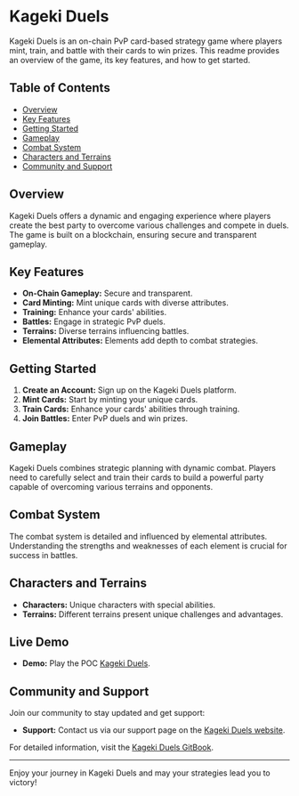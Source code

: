 # Kageki Duels

Kageki Duels is an on-chain PvP card-based strategy game where players mint, train, and battle with their cards to win prizes. This readme provides an overview of the game, its key features, and how to get started.

## Table of Contents

- [Overview](#overview)
- [Key Features](#key-features)
- [Getting Started](#getting-started)
- [Gameplay](#gameplay)
- [Combat System](#combat-system)
- [Characters and Terrains](#characters-and-terrains)
- [Community and Support](#community-and-support)

## Overview

Kageki Duels offers a dynamic and engaging experience where players create the best party to overcome various challenges and compete in duels. The game is built on a blockchain, ensuring secure and transparent gameplay.

## Key Features

- **On-Chain Gameplay:** Secure and transparent.
- **Card Minting:** Mint unique cards with diverse attributes.
- **Training:** Enhance your cards' abilities.
- **Battles:** Engage in strategic PvP duels.
- **Terrains:** Diverse terrains influencing battles.
- **Elemental Attributes:** Elements add depth to combat strategies.

## Getting Started

1. **Create an Account:** Sign up on the Kageki Duels platform.
2. **Mint Cards:** Start by minting your unique cards.
3. **Train Cards:** Enhance your cards' abilities through training.
4. **Join Battles:** Enter PvP duels and win prizes.

## Gameplay

Kageki Duels combines strategic planning with dynamic combat. Players need to carefully select and train their cards to build a powerful party capable of overcoming various terrains and opponents.

## Combat System

The combat system is detailed and influenced by elemental attributes. Understanding the strengths and weaknesses of each element is crucial for success in battles.

## Characters and Terrains

- **Characters:** Unique characters with special abilities.
- **Terrains:** Different terrains present unique challenges and advantages.

## Live Demo
- **Demo:** Play the POC [Kageki Duels](https://kageki-duels.vercel.app/).

## Community and Support

Join our community to stay updated and get support:
- **Support:** Contact us via our support page on the [Kageki Duels website](https://prix0007.gitbook.io/kageki-duels).

For detailed information, visit the [Kageki Duels GitBook](https://prix0007.gitbook.io/kageki-duels).

---

Enjoy your journey in Kageki Duels and may your strategies lead you to victory!
